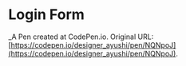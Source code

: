 # Login Form
 _A Pen created at CodePen.io. Original URL: [https://codepen.io/designer_ayushi/pen/NQNpoJ](https://codepen.io/designer_ayushi/pen/NQNpoJ).

 